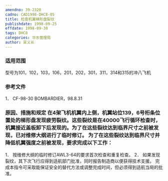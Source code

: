 ```yaml
---
amendno: 39-2320
cadno: CAD1998-DHC8-05
title: 检查机翼梯形盘裂纹
publishdate: 1998-09-25
effdate: 1998-09-30
tags: DHC8
categories: 华东管理局
author: 吴义长
---
```


### 适用范围 
型号为101，102，103，106，201，202，301，311，314和315的冲八飞机

<!--more-->
### 参考文件
1． CF-98-30 BOMBARDIER，98.8.31 

### 原因、措施和规定 在4架飞机机翼内上侧，机翼站位139，6号桁条位置处的梯形盘发现疲劳裂纹。这些裂纹是在40000飞行循环检查时，机翼接近盖板卸下后发现的。为了在这些裂纹达到临界尺寸之前被发现，已对维修大纲进行了临时修订。 为了在这些裂纹达到临界尺寸并降低机翼强度之前被发现，要求完成以下工作： 
1． 按维修大纲的临时修订AWL3-64的要求首次检查和重复检查。 
2． 如果发现裂纹，其下次飞行应得到适航部门批准，同时报告制造商以便获得技术支援。 完成本指令可采取能保证安全的替代方法或调整完成时间，但必须得到适航当局的批准。

  
